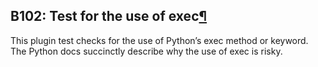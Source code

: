 ## B102: Test for the use of exec<a href="#b102-test-for-the-use-of-exec" class="headerlink" title="Permalink to this headline">¶</a>

This plugin test checks for the use of Python’s exec method or keyword.
The Python docs succinctly describe why the use of exec is risky.
